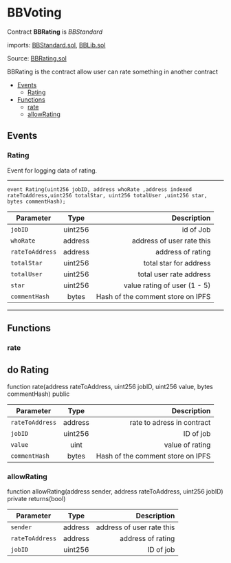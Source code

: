 
# BBVoting

Contract **BBRating** is *BBStandard* 

imports: [BBStandard.sol](../../src/contracts/BBStandard.sol), [BBLib.sol](../../src/contracts/BBLib.sol)

Source: [BBRating.sol](../../src/contracts/BBRating.sol)

BBRating is the contract allow user can rate something in another contract


  * [Events](#events)
     * [Rating](#rating)
  * [Functions](#functions)
     * [rate](#rate)
     * [allowRating](#allowRating)
   
## Events

### Rating
Event for logging data of rating.

---
    event Rating(uint256 jobID, address whoRate ,address indexed rateToAddress,uint256 totalStar, uint256 totalUser ,uint256 star, bytes commentHash);

| Parameter     | Type          | Description                 |
| ------------- |:-------------:| ---------------------------:|
| `jobID`       | uint256   | id of Job|
| `whoRate` | address | address of user rate this |
|`rateToAddress`| address |address of rating|
|`totalStar`|uint256| total star for address  |
|`totalUser`| uint256 | total user rate  address|
|`star`| uint256| value rating of user (1 - 5)|
|`commentHash`|bytes |Hash of the comment store on IPFS|

---





## Functions

### rate
do Rating
---
function rate(address rateToAddress, uint256 jobID, uint256 value, bytes commentHash) public

| Parameter     | Type          | Description                 |
| ------------- |:-------------:| ---------------------------:|
|`rateToAddress` | address | rate to adress in contract |
|`jobID`|uint256| ID of job |
|`value` | uint | value of rating |
|`commentHash`| bytes |Hash of the comment store on IPFS|

### allowRating

function allowRating(address sender, address rateToAddress, uint256 jobID) private returns(bool)

| Parameter     | Type          | Description                 |
| ------------- |:-------------:| ---------------------------:|
| `sender`       | address       |  address of user rate this|
|`rateToAddress`| address |address of rating|
| `jobID`       | uint256   | ID of job|

